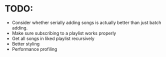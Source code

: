# TODO:

- Consider whether serially adding songs is actually better than just batch adding.
- Make sure subscribing to a playlist works properly
- Get all songs in liked playlist recursively
- Better styling
- Performance profiling
